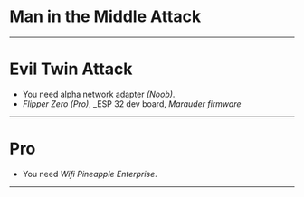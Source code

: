 # Man in the Middle Attack


---
# Evil Twin Attack
- You need alpha network adapter _(Noob)_.
- _Flipper Zero (Pro)_, _ESP 32 dev board, _Marauder firmware_

---
# Pro
- You need _Wifi Pineapple Enterprise_.

---
